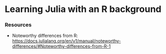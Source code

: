 # Learning Julia with an R background

### Resources

- Noteworthy differences from R: https://docs.julialang.org/en/v1/manual/noteworthy-differences/#Noteworthy-differences-from-R-1
